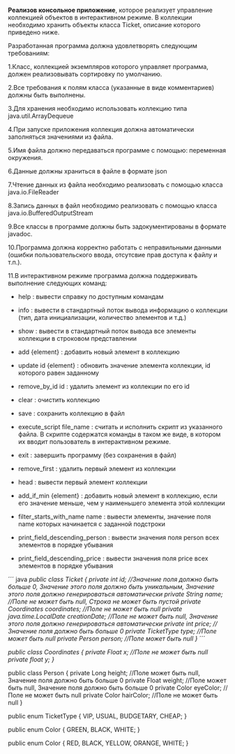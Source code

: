 **Реализов консольное приложение**, которое реализует управление коллекцией объектов в интерактивном режиме. В коллекции необходимо хранить объекты класса Ticket, описание которого приведено ниже.

Разработанная программа должна удовлетворять следующим требованиям:

1.Класс, коллекцией экземпляров которого управляет программа, должен реализовывать сортировку по умолчанию.

2.Все требования к полям класса (указанные в виде комментариев) должны быть выполнены.

3.Для хранения необходимо использовать коллекцию типа java.util.ArrayDequeue

4.При запуске приложения коллекция должна автоматически заполняться значениями из файла.

5.Имя файла должно передаваться программе с помощью: переменная окружения.

6.Данные должны храниться в файле в формате json

7.Чтение данных из файла необходимо реализовать с помощью класса java.io.FileReader

8.Запись данных в файл необходимо реализовать с помощью класса java.io.BufferedOutputStream

9.Все классы в программе должны быть задокументированы в формате javadoc.

10.Программа должна корректно работать с неправильными данными (ошибки пользовательского ввода, отсутсвие прав доступа к файлу и т.п.).

11.В интерактивном режиме программа должна поддерживать выполнение следующих команд:

- help : вывести справку по доступным командам

- info : вывести в стандартный поток вывода информацию о коллекции (тип, дата инициализации, количество элементов и т.д.)

- show : вывести в стандартный поток вывода все элементы коллекции в строковом представлении

- add {element} : добавить новый элемент в коллекцию

- update id {element} : обновить значение элемента коллекции, id которого равен заданному

- remove_by_id id : удалить элемент из коллекции по его id

- clear : очистить коллекцию

- save : сохранить коллекцию в файл

- execute_script file_name : считать и исполнить скрипт из указанного файла. В скрипте содержатся команды в таком же виде, в котором их вводит пользователь в интерактивном режиме.

- exit : завершить программу (без сохранения в файл)

- remove_first : удалить первый элемент из коллекции

- head : вывести первый элемент коллекции

- add_if_min {element} : добавить новый элемент в коллекцию, если его значение меньше, чем у наименьшего элемента этой коллекции

- filter_starts_with_name name : вывести элементы, значение поля name которых начинается с заданной подстроки

- print_field_descending_person : вывести значения поля person всех элементов в порядке убывания

- print_field_descending_price : вывести значения поля price всех элементов в порядке убывания

´´´ java
*public class Ticket {
    private int id; //Значение поля должно быть больше 0, Значение этого поля должно быть уникальным, Значение этого поля должно генерироваться автоматически
    private String name; //Поле не может быть null, Строка не может быть пустой
    private Coordinates coordinates; //Поле не может быть null
    private java.time.LocalDate creationDate; //Поле не может быть null, Значение этого поля должно генерироваться автоматически
    private int price; //Значение поля должно быть больше 0
    private TicketType type; //Поле может быть null
    private Person person; //Поле может быть null
}*
´´´



*public class Coordinates {
    private Float x; //Поле не может быть null
    private float y;
}*



public class Person {
    private Long height; //Поле может быть null, Значение поля должно быть больше 0
    private Float weight; //Поле может быть null, Значение поля должно быть больше 0
    private Color eyeColor; //Поле не может быть null
    private Color hairColor; //Поле не может быть null
}



public enum TicketType {
    VIP,
    USUAL,
    BUDGETARY,
    CHEAP;
}



public enum Color {
    GREEN,
    BLACK,
    WHITE;
}



public enum Color {
    RED,
    BLACK,
    YELLOW,
    ORANGE,
    WHITE;
}
